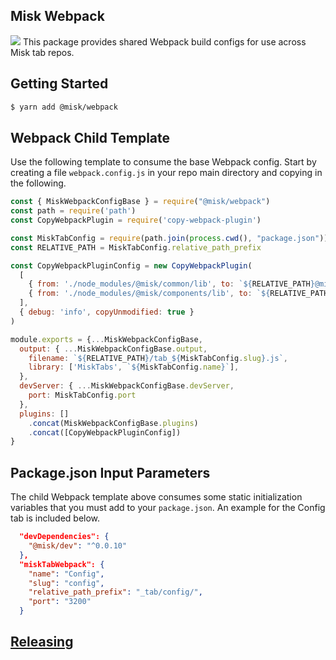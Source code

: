 Misk Webpack
---
![](https://raw.githubusercontent.com/square/misk/master/misk.png)
This package provides shared Webpack build configs for use across Misk tab repos.

Getting Started
---
```bash
$ yarn add @misk/webpack
```

Webpack Child Template
---
Use the following template to consume the base Webpack config. Start by creating a file `webpack.config.js` in your repo main directory and copying in the following.

```Javascript
const { MiskWebpackConfigBase } = require("@misk/webpack")
const path = require('path')
const CopyWebpackPlugin = require('copy-webpack-plugin')

const MiskTabConfig = require(path.join(process.cwd(), "package.json")).miskTabWebpack
const RELATIVE_PATH = MiskTabConfig.relative_path_prefix

const CopyWebpackPluginConfig = new CopyWebpackPlugin(
  [
    { from: './node_modules/@misk/common/lib', to: `${RELATIVE_PATH}@misk/`},
    { from: './node_modules/@misk/components/lib', to: `${RELATIVE_PATH}@misk/`}
  ], 
  { debug: 'info', copyUnmodified: true }
)

module.exports = {...MiskWebpackConfigBase,
  output: { ...MiskWebpackConfigBase.output,
    filename: `${RELATIVE_PATH}/tab_${MiskTabConfig.slug}.js`,
    library: ['MiskTabs', `${MiskTabConfig.name}`],
  },
  devServer: { ...MiskWebpackConfigBase.devServer,
    port: MiskTabConfig.port
  },
  plugins: []
    .concat(MiskWebpackConfigBase.plugins)
    .concat([CopyWebpackPluginConfig])
}
```

Package.json Input Parameters
---
The child Webpack template above consumes some static initialization variables that you must add to your `package.json`. An example for the Config tab is included below.

```JSON
  "devDependencies": {
    "@misk/dev": "^0.0.10"
  },
  "miskTabWebpack": {
    "name": "Config",
    "slug": "config",
    "relative_path_prefix": "_tab/config/",
    "port": "3200"
  }
```

[Releasing](https://github.com/square/misk/blob/master/misk/web/%40misk/RELEASING.md)
---